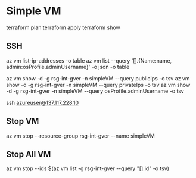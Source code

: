 # Simple VM

terraform plan
terraform apply
terraform show

## SSH 


az vm list-ip-addresses -o table
az vm list --query '[].{Name:name, admin:osProfile.adminUsername}' -o json -o table

az vm show -d -g rsg-int-gver -n simpleVM --query publicIps -o tsv
az vm show -d -g rsg-int-gver -n simpleVM --query privateIps -o tsv
az vm show -d -g rsg-int-gver -n simpleVM --query osProfile.adminUsername -o tsv

ssh azureuser@137.117.228.10

## Stop VM

az vm stop --resource-group rsg-int-gver --name simpleVM

## Stop All VM

az vm stop --ids $(az vm list -g rsg-int-gver --query "[].id" -o tsv)
